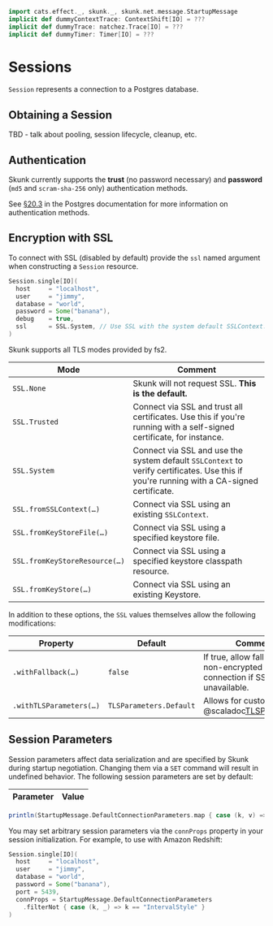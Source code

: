```scala mdoc:invisible
import cats.effect._, skunk._, skunk.net.message.StartupMessage
implicit def dummyContextTrace: ContextShift[IO] = ???
implicit def dummyTrace: natchez.Trace[IO] = ???
implicit def dummyTimer: Timer[IO] = ???
```

# Sessions

`Session` represents a connection to a Postgres database.

## Obtaining a Session

TBD - talk about pooling, session lifecycle, cleanup, etc.

## Authentication

Skunk currently supports the **trust** (no password necessary) and **password** (`md5` and `scram-sha-256` only) authentication methods.

See [§20.3](https://www.postgresql.org/docs/current/auth-methods.html) in the Postgres documentation for more information on authentication methods.

## Encryption with SSL

To connect with SSL (disabled by default) provide the `ssl` named argument when constructing a `Session` resource.

```scala mdoc:compile-only
Session.single[IO](
  host     = "localhost",
  user     = "jimmy",
  database = "world",
  password = Some("banana"),
  debug    = true,
  ssl      = SSL.System, // Use SSL with the system default SSLContext.
)
```

Skunk supports all TLS modes provided by fs2.

| Mode                          | Comment                                          |
|-------------------------------|--------------------------------------------------|
| `SSL.None`                    | Skunk will not request SSL. **This is the default.** |
| `SSL.Trusted`                 | Connect via SSL and trust all certificates. Use this if you're running with a self-signed certificate, for instance. |
| `SSL.System`                  | Connect via SSL and use the system default `SSLContext` to verify certificates. Use this if you're running with a CA-signed certificate. |
| `SSL.fromSSLContext(…)`       | Connect via SSL using an existing `SSLContext`. |
| `SSL.fromKeyStoreFile(…)`     | Connect via SSL using a specified keystore file. |
| `SSL.fromKeyStoreResource(…)` | Connect via SSL using a specified keystore classpath resource. |
| `SSL.fromKeyStore(…)`         | Connect via SSL using an existing Keystore. |

In addition to these options, the `SSL` values themselves allow the following modifications:

| Property                | Default                 | Comment |
|-------------------------|-------------------------|---------|
| `.withFallback(…)`      | `false`                 | If true, allow fallback to a non-encrypted connection if SSL is unavailable. |
| `.withTLSParameters(…)` | `TLSParameters.Default` | Allows for custom @scaladoc[TLSParameters](fs2.io.tls.TLSParameters).


## Session Parameters

Session parameters affect data serialization and are specified by Skunk during startup negotiation. Changing them via a `SET` command will result in undefined behavior. The following session parameters are set by default:

| Parameter | Value |
|----------|-------|
```scala mdoc:passthrough
println(StartupMessage.DefaultConnectionParameters.map { case (k, v) => s"| `$k` | `$v` |" } .mkString("\n"))
```

You may set arbitrary session parameters via the `connProps` property in your session initialization. For example, to use with Amazon Redshift:

```scala mdoc:compile-only
Session.single[IO](
  host     = "localhost",
  user     = "jimmy",
  database = "world",
  password = Some("banana"),
  port = 5439,
  connProps = StartupMessage.DefaultConnectionParameters
    .filterNot { case (k, _) => k == "IntervalStyle" }
)
```
